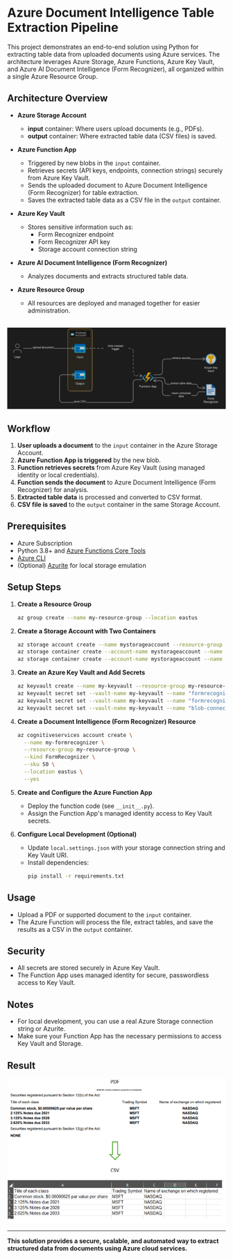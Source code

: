 # Azure Document Intelligence Table Extraction Pipeline

This project demonstrates an end-to-end solution using Python for extracting table data from uploaded documents using Azure services. The architecture leverages Azure Storage, Azure Functions, Azure Key Vault, and Azure AI Document Intelligence (Form Recognizer), all organized within a single Azure Resource Group.

## Architecture Overview

- **Azure Storage Account**  
  - **input** container: Where users upload documents (e.g., PDFs).
  - **output** container: Where extracted table data (CSV files) is saved.

- **Azure Function App**  
  - Triggered by new blobs in the `input` container.
  - Retrieves secrets (API keys, endpoints, connection strings) securely from Azure Key Vault.
  - Sends the uploaded document to Azure Document Intelligence (Form Recognizer) for table extraction.
  - Saves the extracted table data as a CSV file in the `output` container.

- **Azure Key Vault**  
  - Stores sensitive information such as:
    - Form Recognizer endpoint
    - Form Recognizer API key
    - Storage account connection string

- **Azure AI Document Intelligence (Form Recognizer)**  
  - Analyzes documents and extracts structured table data.

- **Azure Resource Group**  
  - All resources are deployed and managed together for easier administration.

  <br />
![Local Image](architecture.png)

## Workflow

1. **User uploads a document** to the `input` container in the Azure Storage Account.
2. **Azure Function App is triggered** by the new blob.
3. **Function retrieves secrets** from Azure Key Vault (using managed identity or local credentials).
4. **Function sends the document** to Azure Document Intelligence (Form Recognizer) for analysis.
5. **Extracted table data** is processed and converted to CSV format.
6. **CSV file is saved** to the `output` container in the same Storage Account.

## Prerequisites

- Azure Subscription
- Python 3.8+ and [Azure Functions Core Tools](https://docs.microsoft.com/azure/azure-functions/functions-run-local)
- [Azure CLI](https://docs.microsoft.com/cli/azure/install-azure-cli)
- (Optional) [Azurite](https://github.com/Azure/Azurite) for local storage emulation

## Setup Steps

1. **Create a Resource Group**
   ```sh
   az group create --name my-resource-group --location eastus
   ```

2. **Create a Storage Account with Two Containers**
   ```sh
   az storage account create --name mystorageaccount --resource-group my-resource-group --sku Standard_LRS
   az storage container create --account-name mystorageaccount --name input
   az storage container create --account-name mystorageaccount --name output
   ```

3. **Create an Azure Key Vault and Add Secrets**
   ```sh
   az keyvault create --name my-keyvault --resource-group my-resource-group
   az keyvault secret set --vault-name my-keyvault --name "formrecognizer-endpoint" --value "<your-form-recognizer-endpoint>"
   az keyvault secret set --vault-name my-keyvault --name "formrecognizer-key" --value "<your-form-recognizer-key>"
   az keyvault secret set --vault-name my-keyvault --name "blob-connection-string" --value "<your-storage-connection-string>"
   ```

4. **Create a Document Intelligence (Form Recognizer) Resource**
   ```sh
   az cognitiveservices account create \
     --name my-formrecognizer \
     --resource-group my-resource-group \
     --kind FormRecognizer \
     --sku S0 \
     --location eastus \
     --yes
   ```

5. **Create and Configure the Azure Function App**
   - Deploy the function code (see `__init__.py`).
   - Assign the Function App's managed identity access to Key Vault secrets.

6. **Configure Local Development (Optional)**
   - Update `local.settings.json` with your storage connection string and Key Vault URI.
   - Install dependencies:
     ```sh
     pip install -r requirements.txt
     ```

## Usage

- Upload a PDF or supported document to the `input` container.
- The Azure Function will process the file, extract tables, and save the results as a CSV in the `output` container.

## Security

- All secrets are stored securely in Azure Key Vault.
- The Function App uses managed identity for secure, passwordless access to Key Vault.

## Notes

- For local development, you can use a real Azure Storage connection string or Azurite.
- Make sure your Function App has the necessary permissions to access Key Vault and Storage.

## Result

![Local Image](pdf-csv.png)

---

**This solution provides a secure, scalable, and automated way to extract structured data from documents using Azure cloud services.**
